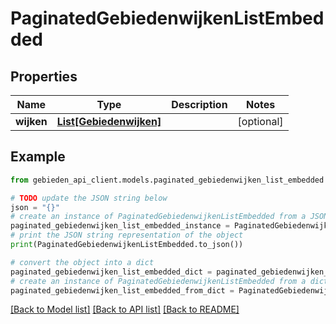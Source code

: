 # PaginatedGebiedenwijkenListEmbedded


## Properties

Name | Type | Description | Notes
------------ | ------------- | ------------- | -------------
**wijken** | [**List[Gebiedenwijken]**](Gebiedenwijken.md) |  | [optional] 

## Example

```python
from gebieden_api_client.models.paginated_gebiedenwijken_list_embedded import PaginatedGebiedenwijkenListEmbedded

# TODO update the JSON string below
json = "{}"
# create an instance of PaginatedGebiedenwijkenListEmbedded from a JSON string
paginated_gebiedenwijken_list_embedded_instance = PaginatedGebiedenwijkenListEmbedded.from_json(json)
# print the JSON string representation of the object
print(PaginatedGebiedenwijkenListEmbedded.to_json())

# convert the object into a dict
paginated_gebiedenwijken_list_embedded_dict = paginated_gebiedenwijken_list_embedded_instance.to_dict()
# create an instance of PaginatedGebiedenwijkenListEmbedded from a dict
paginated_gebiedenwijken_list_embedded_from_dict = PaginatedGebiedenwijkenListEmbedded.from_dict(paginated_gebiedenwijken_list_embedded_dict)
```
[[Back to Model list]](../README.md#documentation-for-models) [[Back to API list]](../README.md#documentation-for-api-endpoints) [[Back to README]](../README.md)


